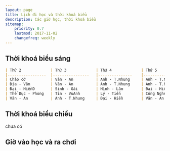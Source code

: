 ```yaml
---
layout: page
title: Lịch đi học và thời khoá biểu
description: Các giờ học, thời khoá biểu
sitemap:
    priority: 0.7
    lastmod: 2017-11-02
    changefreq: weekly
---
```

## Thời khoá biểu sáng 
```markdown
| Thứ 2           	| Thứ 3          	| Thứ 4         	| Thứ 5           	| Thứ 6           	| Thứ 7            	|
|-----------------	|----------------	|---------------	|-----------------	|-----------------	|------------------	|
| Chào cờ         	| Văn - An       	| Anh - T.Nhung 	| Anh - T.Nhung   	| Anh - T.Nhung   	| Tin - VuAnh      	|
| Địa - Vân       	| Văn - An       	| Anh - T.Nhung 	| Anh - T.Nhung   	| Thể dục - Phong 	| Lý - Tiến        	|
| Đại - HiềnD     	| Sinh - Gái     	| Hình - Lâm    	| Đại - Hiền      	| Sử - Thành      	| Hoá - Thảo H     	|
| Thể Dục - Phong 	| Tin - VuAnh    	| Lý - Tiến     	| Công Nghệ - Gái 	| Sử - Thành      	| Hoá - Thảo H     	|
| Văn - An        	| Anh - T.Nhung  	| Đại - Hiền    	| Văn - An        	| GDCD - Bình     	| Sinh Học - HiềnĐ 	|
```
## Thời khoá biểu chiều
chưa có 
## Giờ vào học và ra chơi 


<!-- ## About our Site

<span class="image left"><img src="{{ "/images/pic04.jpg" | absolute_url }}" alt="" /></span>

Making steady content and conveying it well takes a great deal of research and, hence, time and exertion. Building a profound established comprehension of your target customer needs is critical as your principle objective ought to be to fulfill their requirements as awesome content. You should need to enhance their lives. Having significant content like this may not be simple by any methods. Be that as it may, in any case, it's a fundamental apparatus in the event that you expect to grow a fruitful and supportable business in the present web focused world.

Receiving the benefits of content is a certain something. Be that as it may, it's so substantially less demanding once you begin conveying all the more successfully. The profitable content thought isn't just about bragging your item's capacities and general worth or your organization's achievements. You should concentrate less on advertising how awesome your item is and rather concentrate on indicating how valuable it is. This is a client focused approach as it concentrates on their issues and your answer for them. Making yourself fundamental is critical.

### Content is Imortant
<div class="box">
  <p>
  In saying that, a one-measure fits-all approach won't do the trick with regards to content promoting. Rather, an emphasis on making remarkable, high caliber and totally genuine content that is engaging, helpful and fascinating for customers will get you the crown. From content, video and symbolism to infographics, studies, online courses and podcasts, whatever your favored content medium is, guarantee it is shareable and pertinent to your industry.
  </p>
</div>

<span class="image left"><img src="{{ "/images/pic05.jpg" | absolute_url }}" alt="" /></span>

On social media, we may share our own thoughts and advance our image notwithstanding spreading musings for different associations and affiliations. With such a critical number of associations with people and relationship on social media, our experience can be over-burden with a considerable measure of information. -->
